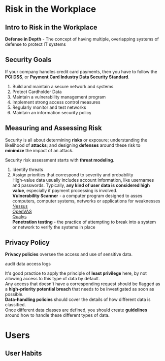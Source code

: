 # Risk in the Workplace
## Intro to Risk in the Workplace
**Defense in Depth** - The concept of having multiple, overlapping systems of defense to protect IT systems
## Security Goals
If your company handles credit card payments, then you have to follow the **PCI DSS**, or **Payment Card Industry Data Security Standard**.
1. Build and maintain a secure network and systems
2. Protect Cardholder Data
3. Maintain a vulnerability management program
4. Implement strong access control measures
5. Regularly monitor and test networks
6. Maintain an information security policy

## Measuring and Assessing Risk
Security is all about determining **risks** or exposure; understanding the likelihood of **attacks**; and designing **defenses** around these risk to **minimize** the impact of an attack.

Security risk assessment starts with **threat modeling**.
1. Identify threats
2. Assign priorities that correspond to severity and probability  
High-value data usually includes account information, like usernames and passwords.  Typically, **any kind of user data is considered high value**, especially if payment processing is involved.  
**Vulnerability Scanner** - a computer program designed to asses computers, computer systems, networks or applications for weaknesses  
[Nessus](https://www.tenable.com/products/nessus/nessus-professional)  
[OpenVAS](http://www.openvas.org/)  
[Qualys](https://www.qualys.com/forms/freescan/)  
**Penetration testing** - the practice of attempting to break into a system or network to verify the systems in place

## Privacy Policy
**Privacy policies** oversee the access and use of sensitive data.

audit data access logs

It's good practice to apply the principle of **least privilege** here, by not allowing access to this type of data by default.  
Any access that doesn't have a corresponding request should be flagged as a **high-priority potential breach** that needs to be investigated as soon as possible.  
**Data-handling policies** should cover the details of how different data is classified.  
Once different data classes are defined, you should create **guidelines** around how to handle these different types of data.  

# Users
## User Habits
